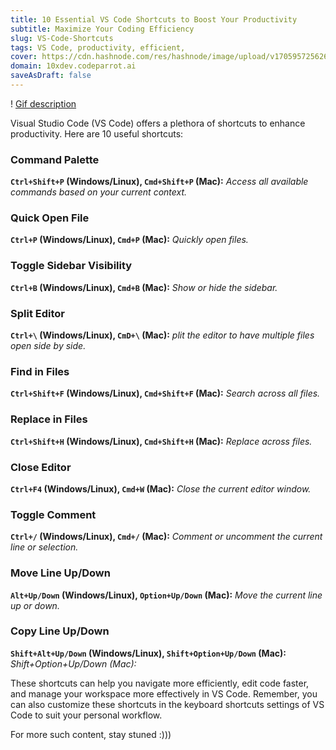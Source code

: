 ```yaml
---
title: 10 Essential VS Code Shortcuts to Boost Your Productivity
subtitle: Maximize Your Coding Efficiency
slug: VS-Code-Shortcuts
tags: VS Code, productivity, efficient, 
cover: https://cdn.hashnode.com/res/hashnode/image/upload/v1705957256268/wD6vAVNJK.png?auto=format
domain: 10xdev.codeparrot.ai
saveAsDraft: false
---
```


! [Gif description](https://res.cloudinary.com/doel9ssm0/image/upload/v1705957638/Screen_Recording_2024-01-22_at_11.10.52_PM_vbvzrn.gif)

Visual Studio Code (VS Code) offers a plethora of shortcuts to enhance productivity. Here are 10 useful shortcuts:

### Command Palette 

**`Ctrl+Shift+P` (Windows/Linux), `Cmd+Shift+P` (Mac):** *Access all available commands based on your current context.*

### Quick Open File

**`Ctrl+P` (Windows/Linux), `Cmd+P` (Mac):** *Quickly open files.*

### Toggle Sidebar Visibility 

**`Ctrl+B` (Windows/Linux), `Cmd+B` (Mac):** *Show or hide the sidebar.*

### Split Editor

**`Ctrl+\` (Windows/Linux), `CmD+\` (Mac):** *plit the editor to have multiple files open side by side.*

### Find in Files 

**`Ctrl+Shift+F` (Windows/Linux), `Cmd+Shift+F` (Mac):** *Search across all files.*

### Replace in Files  

**`Ctrl+Shift+H` (Windows/Linux), `Cmd+Shift+H` (Mac):** *Replace across files.*

### Close Editor

**`Ctrl+F4` (Windows/Linux), `Cmd+W` (Mac):** *Close the current editor window.*

### Toggle Comment 

**`Ctrl+/` (Windows/Linux), `Cmd+/` (Mac):** *Comment or uncomment the current line or selection.*

### Move Line Up/Down  

**`Alt+Up/Down` (Windows/Linux), `Option+Up/Down` (Mac):** *Move the current line up or down.*

### Copy Line Up/Down 

**`Shift+Alt+Up/Down` (Windows/Linux), `Shift+Option+Up/Down` (Mac):** *Shift+Option+Up/Down (Mac):*

These shortcuts can help you navigate more efficiently, edit code faster, and manage your workspace more effectively in VS Code. Remember, you can also customize these shortcuts in the keyboard shortcuts settings of VS Code to suit your personal workflow.

For more such content, stay stuned :)))

